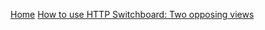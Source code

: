 [Home](/gorhill/httpswitchboard/wiki)
[How to use HTTP Switchboard: Two opposing views](/gorhill/httpswitchboard/wiki/How-to-use-HTTP-Switchboard:-Two-opposing-views)